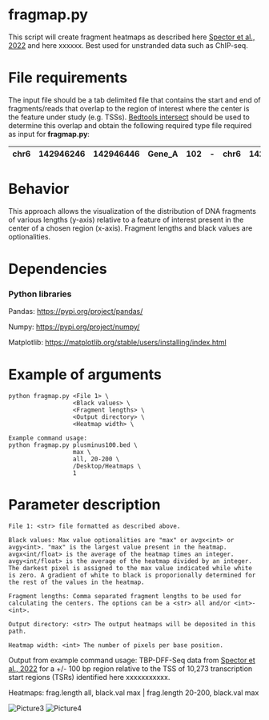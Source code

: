 # fragmap.py #
This script will create fragment heatmaps as described here [Spector et al., 2022](https://www.nature.com/articles/s41467-022-29739-x) and here xxxxxx. Best used for unstranded data such as ChIP-seq.

# File requirements #
The input file should be a tab delimited file that contains the start and end of fragments/reads that overlap to the region of interest where the center is the feature under study (e.g. TSSs). [Bedtools intersect](https://bedtools.readthedocs.io/en/latest/content/tools/intersect.html) should be used to determine this overlap and obtain the following required type file required as input for **fragmap.py**:

| chr6 | 142946246 | 142946446 | Gene_A | 102 | - | chr6 | 142946247 | 142946248 | A00876:119:HW5F5DRXX:2:2207:29170:1157 | 255 | - |
| ---- |:---------:|:---------:|:------:|:---:|:-:|:----:|:---------:|:---------:|:--------------------------------------:|:---:|:-:|


# Behavior #
This approach allows the visualization of the distribution of DNA fragments of various lengths (y-axis) relative to a feature of interest present in the center of a chosen region (x-axis). Fragment lengths and black values are optionalities. 

# Dependencies #
### Python libraries ###
Pandas: https://pypi.org/project/pandas/

Numpy: https://pypi.org/project/numpy/

Matplotlib: https://matplotlib.org/stable/users/installing/index.html

# Example of arguments #
```
python fragmap.py <File 1> \
                  <Black values> \
                  <Fragment lengths> \
                  <Output directory> \
                  <Heatmap width> \

Example command usage: 
python fragmap.py plusminus100.bed \
                  max \
                  all, 20-200 \
                  /Desktop/Heatmaps \
                  1

```
# Parameter description #
```
File 1: <str> file formatted as described above.

Black values: Max value optionalities are "max" or avgx<int> or avgy<int>. "max" is the largest value present in the heatmap. avgx<int/float> is the average of the heatmap times an integer. avgy<int/float> is the average of the heatmap divided by an integer. The darkest pixel is assigned to the max value indicated while white is zero. A gradient of white to black is proporionally determined for the rest of the values in the heatmap.

Fragment lengths: Comma separated fragment lengths to be used for calculating the centers. The options can be a <str> all and/or <int>-<int>.

Output directory: <str> The output heatmaps will be deposited in this path. 

Heatmap width: <int> The number of pixels per base position.
```
Output from example command usage: TBP-DFF-Seq data from [Spector et al., 2022](https://www.nature.com/articles/s41467-022-29739-x) for a +/- 100 bp region relative to the TSS of 10,273 transcription start regions (TSRs) identified here xxxxxxxxxxx.

Heatmaps: frag.length all, black.val max | frag.length 20-200, black.val max  

![Picture3](https://user-images.githubusercontent.com/38702786/166994030-a9cf399c-eb39-4d0b-8861-08b6d7924d38.png) ![Picture4](https://user-images.githubusercontent.com/38702786/166994026-8f9b517d-2505-4d6d-be38-57af88b6c2fd.png)



